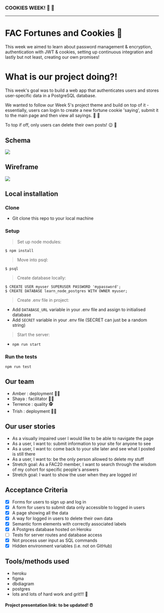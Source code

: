 ### COOKIES WEEK! 🍪 🥠

---

# FAC Fortunes and Cookies 🥠

This week we aimed to learn about password management & encryption, authentication with JWT & cookies, setting up continuous integration and lastly but not least, creating our own promises! 

# What is our project doing?!

This week's goal was to build a web app that authenticates users and stores user-specific data in a PostgreSQL database.

We wanted to follow our Week 5's project theme and build on top of it - essentially, users can login to create a new fortune cookie 'saying', submit it to the main page and then view all sayings. 🍪 🍴

To top if off, only users can delete their own posts! 😉 🍹

## Schema 

![](https://i.imgur.com/jpVM1LS.png)

## Wireframe 

![](https://i.imgur.com/zDmmAj3.png)


## Local installation

### Clone
- Git clone this repo to your local machine

### Setup 
> Set up node modules:
```shell
$ npm install
```

> Move into psql:
```shell
$ psql
```

> Create database locally:
```shell
$ CREATE USER myuser SUPERUSER PASSWORD 'mypassword';
$ CREATE DATABASE learn_node_postgres WITH OWNER myuser;
```

> Create .env file in project:
- Add `DATABASE_URL` variable in your .env file and assign to initialised database
- Add `SECRET` variable in your .env file (SECRET can just be a random string) 

>  Start the server:
- `npm run start` 


### Run the tests

`npm run test` 


## Our team 

- Amber : deployment  🧙‍♂️
- Shaya : facilitator  🧞‍♀️
- Terrence : quality  🕵
- Trish : deployment  🧙‍♂️


## Our user stories 

- As a visually impaired user I would like to be able to navigate the page
- As a user, I want to: submit information to your site for anyone to see 
- As a user, I want to: come back to your site later and see what I posted is still there 
- As a user, I want to: be the only person allowed to delete my stuff
- Stretch goal: As a FAC20 member, I want to search through the wisdom of my cohort for specific people's answers
- Stretch goal: I want to show the user when they are logged in!


## Acceptance Criteria 

- [x] Forms for users to sign up and log in
- [x] A form for users to submit data only accessible to logged in users
- [x] A page showing all the data
- [x] A way for logged in users to delete their own data
- [x] Semantic form elements with correctly associated labels
- [x] A Postgres database hosted on Heroku
- [ ] Tests for server routes and database access
- [x] Not process user input as SQL commands
- [x] Hidden environment variables (i.e. not on GitHub)

## Tools/methods used

- heroku
- figma
- dbdiagram
- postgres 
- lots and lots of hard work and grit!!! 💪

#### Project presentation link: to be updated! ⏰
<!--- () ---!>
